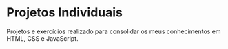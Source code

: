 # Projetos Individuais
Projetos e exercícios realizado para consolidar os meus conhecimentos em HTML, CSS e JavaScript.
